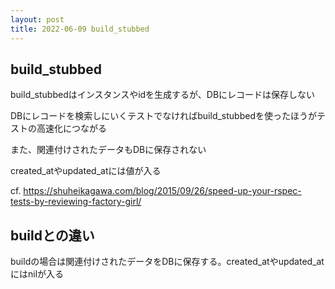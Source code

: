 ```yaml
---
layout: post
title: 2022-06-09 build_stubbed
---
```


## build_stubbed

build_stubbedはインスタンスやidを生成するが、DBにレコードは保存しない

DBにレコードを検索しにいくテストでなければbuild_stubbedを使ったほうがテストの高速化につながる

また、関連付けされたデータもDBに保存されない

created_atやupdated_atには値が入る

cf. https://shuheikagawa.com/blog/2015/09/26/speed-up-your-rspec-tests-by-reviewing-factory-girl/

## buildとの違い

buildの場合は関連付けされたデータをDBに保存する。created_atやupdated_atにはnilが入る
